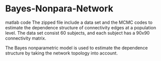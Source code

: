 # Bayes-Nonpara-Network

matlab code
The zipped file include a data set and the MCMC codes to estimate the dependence structure of connectivity edges at a population level. The data set consist 60 subjects, and each subject has a 90x90 connectivity matrix.

The Bayes nonparametric model is used to estimate the dependence structure by taking the network topology into account.
